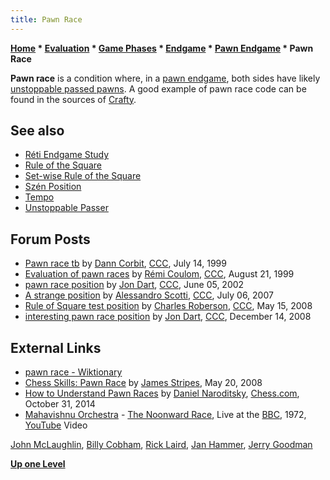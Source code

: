 ```yaml
---
title: Pawn Race
---
```

**[Home](Home "Home") \* [Evaluation](Evaluation "Evaluation") \* [Game Phases](Game_Phases "Game Phases") \* [Endgame](Endgame "Endgame") \* [Pawn Endgame](Pawn_Endgame "Pawn Endgame") \* Pawn Race**


**Pawn race** is a condition where, in a [pawn endgame](Pawn_Endgame "Pawn Endgame"), both sides have likely [unstoppable passed pawns](Unstoppable_Passer "Unstoppable Passer"). A good example of pawn race code can be found in the sources of [Crafty](Crafty "Crafty").



## See also


* [Réti Endgame Study](R%C3%A9ti_Endgame_Study "Réti Endgame Study")
* [Rule of the Square](Rule_of_the_Square "Rule of the Square")
* [Set-wise Rule of the Square](King_Pattern#SetwiseRuleoftheSquare "King Pattern")
* [Szén Position](Chunker#SzenPosition "Chunker")
* [Tempo](Tempo "Tempo")
* [Unstoppable Passer](Unstoppable_Passer "Unstoppable Passer")


## Forum Posts


* [Pawn race tb](https://www.stmintz.com/ccc/index.php?id=60386) by [Dann Corbit](Dann_Corbit "Dann Corbit"), [CCC](CCC "CCC"), July 14, 1999
* [Evaluation of pawn races](https://www.stmintz.com/ccc/index.php?id=65487) by [Rémi Coulom](R%C3%A9mi_Coulom "Rémi Coulom"), [CCC](CCC "CCC"), August 21, 1999
* [pawn race position](https://www.stmintz.com/ccc/index.php?id=234120) by [Jon Dart](Jon_Dart "Jon Dart"), [CCC](CCC "CCC"), June 05, 2002
* [A strange position](http://www.talkchess.com/forum/viewtopic.php?t=14901) by [Alessandro Scotti](Alessandro_Scotti "Alessandro Scotti"), [CCC](CCC "CCC"), July 06, 2007
* [Rule of Square test position](http://www.talkchess.com/forum/viewtopic.php?t=21149) by [Charles Roberson](Charles_Roberson "Charles Roberson"), [CCC](CCC "CCC"), May 15, 2008
* [interesting pawn race position](http://www.talkchess.com/forum/viewtopic.php?t=25434) by [Jon Dart](Jon_Dart "Jon Dart"), [CCC](CCC "CCC"), December 14, 2008


## External Links


* [pawn race - Wiktionary](https://en.wiktionary.org/wiki/pawn_race)
* [Chess Skills: Pawn Race](http://chessskill.blogspot.com/2008/05/pawn-race.html) by [James Stripes](http://www.blogger.com/profile/13437334325501974461), May 20, 2008
* [How to Understand Pawn Races](https://www.chess.com/article/view/pawn-races) by [Daniel Naroditsky](https://en.wikipedia.org/wiki/Daniel_Naroditsky), [Chess.com](index.php?title=Chess.com&action=edit&redlink=1 "Chess.com (page does not exist)"), October 31, 2014
* [Mahavishnu Orchestra](Category:Mahavishnu_Orchestra "Category:Mahavishnu Orchestra") - [The Noonward Race](https://en.wikipedia.org/wiki/The_Inner_Mounting_Flame), Live at the [BBC](https://en.wikipedia.org/wiki/BBC), 1972, [YouTube](https://en.wikipedia.org/wiki/YouTube) Video


 [John McLaughlin](Category:John_McLaughlin "Category:John McLaughlin"), [Billy Cobham](Category:Billy_Cobham "Category:Billy Cobham"), [Rick Laird](Category:Rick_Laird "Category:Rick Laird"), [Jan Hammer](Category:Jan_Hammer "Category:Jan Hammer"), [Jerry Goodman](https://en.wikipedia.org/wiki/Jerry_Goodman)
 
**[Up one Level](Pawn_Endgame "Pawn Endgame")**







 
